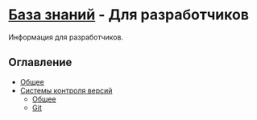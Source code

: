# [База знаний](./../index.md) - Для разработчиков

Информация для разработчиков.

## Оглавление

* [Общее](./General/index.md)
* [Системы контроля версий](./VersionControlSystems/index.md)
  * [Общее](./VersionControlSystems/General/index.md)
  * [Git](./VersionControlSystems/Git/index.md)
